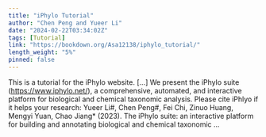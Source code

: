 ```yaml
---
title: "iPhylo Tutorial"
author: "Chen Peng and Yueer Li"
date: "2024-02-22T03:34:02Z"
tags: [Tutorial]
link: "https://bookdown.org/Asa12138/iphylo_tutorial/"
length_weight: "5%"
pinned: false
---
```


This is a tutorial for the iPhylo website. [...] We present the iPhylo suite (https://www.iphylo.net/), a comprehensive, automated, and interactive platform for biological and chemical taxonomic analysis. Please cite iPhlyo if it helps your research: Yueer Li#, Chen Peng#, Fei Chi, Zinuo Huang, Mengyi Yuan, Chao Jiang* (2023). The iPhylo suite: an interactive platform for building and annotating biological and chemical taxonomic ...
